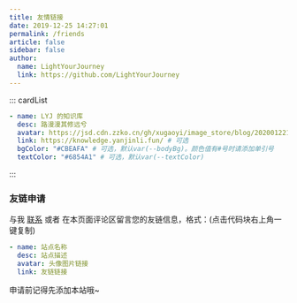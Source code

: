 ```yaml
---
title: 友情链接
date: 2019-12-25 14:27:01
permalink: /friends
article: false
sidebar: false
author:
  name: LightYourJourney
  link: https://github.com/LightYourJourney
---
```


<!--
普通卡片列表容器，可用于友情链接、项目推荐、古诗词展示等。
cardList 后面可跟随一个数字表示每行最多显示多少个，选值范围1~4，默认3。在小屏时会根据屏幕宽度减少每行显示数量。
-->

::: cardList

```yaml
- name: LYJ 的知识库
  desc: 路漫漫其修远兮
  avatar: https://jsd.cdn.zzko.cn/gh/xugaoyi/image_store/blog/20200122153807.jpg # 可选
  link: https://knowledge.yanjinli.fun/ # 可选
  bgColor: "#CBEAFA" # 可选，默认var(--bodyBg)。颜色值有#号时请添加单引号
  textColor: "#6854A1" # 可选，默认var(--textColor)
```

:::

### 友链申请

与我 [联系](/about/#联系) 或者 在本页面评论区留言您的友链信息，格式：(点击代码块右上角一键复制)

```yaml
- name: 站点名称
  desc: 站点描述
  avatar: 头像图片链接
  link: 友链链接
```

申请前记得先添加本站哦~
